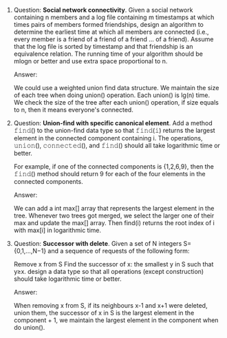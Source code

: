 1. Question: **Social network connectivity**. Given a social network containing n members and a log file containing m timestamps at which times pairs of members formed friendships, design an algorithm to determine the earliest time at which all members are connected (i.e., every member is a friend of a friend of a friend ... of a friend). Assume that the log file is sorted by timestamp and that friendship is an equivalence relation. The running time of your algorithm should be mlogn or better and use extra space proportional to n.

   Answer:
   
   We could use a weighted union find data structure. We maintain the size of each tree when doing union() operation. Each union() is lg(n) time. We check the size of the tree after each union() operation, if size equals to n, then it means everyone's connected.

2. Question: **Union-find with specific canonical element**. Add a method 𝚏𝚒𝚗𝚍() to the union-find data type so that 𝚏𝚒𝚗𝚍(𝚒) returns the largest element in the connected component containing i. The operations, 𝚞𝚗𝚒𝚘𝚗(), 𝚌𝚘𝚗𝚗𝚎𝚌𝚝𝚎𝚍(), and 𝚏𝚒𝚗𝚍() should all take logarithmic time or better.

   For example, if one of the connected components is {1,2,6,9}, then the 𝚏𝚒𝚗𝚍() method should return 9 for each of the four elements in the connected components.

   Answer:
   
   We can add a int max[] array that represents the largest element in the tree. Whenever two trees got merged, we select the larger one of their max and update the max[] array. Then find(i) returns the root index of i with max[i] in logarithmic time.

3. Question: **Successor with delete**. Given a set of N integers S={0,1,...,N−1} and a sequence of requests of the following form:

   Remove x from S
   Find the successor of x: the smallest y in S such that y≥x.
   design a data type so that all operations (except construction) should take logarithmic time or better.

   Answer:
   
   When removing x from S, if its neighbours x-1 and x+1 were deleted, union them, the successor of x in S is the largest element in the component + 1, we maintain the largest element in the component when do union().
